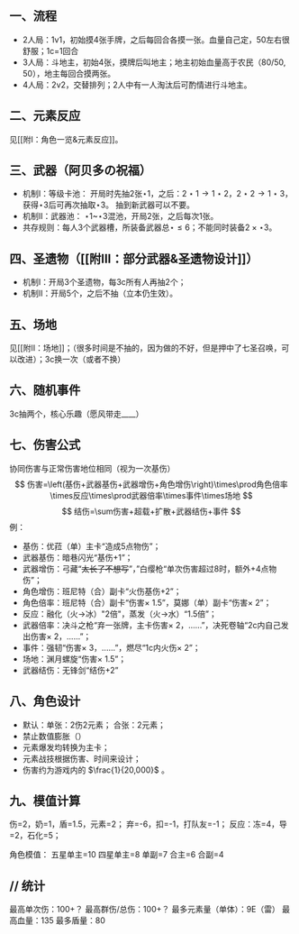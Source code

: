 ## 一、流程
- 2人局：1v1，初始摸4张手牌，之后每回合各摸一张。血量自己定，50左右很舒服；1c=1回合  
- 3人局：斗地主，初始4张，摸牌后叫地主；地主初始血量高于农民（80/50, 50），地主每回合摸两张。  
- 4人局：2v2，交替排列；2人中有一人淘汰后可酌情进行斗地主。

## 二、元素反应
见[[附I：角色一览&元素反应]]。

## 三、武器（阿贝多の祝福）
- 机制I：等级卡池：
  开局时先抽2张$\star1$，之后：$2 \star 1 \to 1\star2$，$2\star2\to1\star3$，获得$\star3$后可再次抽取$\star3$。
  抽到新武器可以不要。
- 机制II：武器池：
  $\star1$~$\star3$混池，开局2张，之后每次1张。
- 共存规则：每人3个武器槽，所装备武器总$\star\le6$；不能同时装备$2\times\star 3$。

## 四、圣遗物（[[附III：部分武器&圣遗物设计]]）
- 机制I：开局3个圣遗物，每3c所有人再抽2个；
- 机制II：开局5个，之后不抽（立本仍生效）。

## 五、场地
见[[附II：场地]]；（很多时间是不抽的，因为做的不好，但是押中了七圣召唤，可以改进）；3c换一次（或者不换）

## 六、随机事件
3c抽两个，核心乐趣（愿风带走\_\_\_\_）

## 七、伤害公式
协同伤害与正常伤害地位相同（视为一次基伤）
$$
伤害=\left(基伤+武器基伤+武器增伤+角色增伤\right)\times\prod角色倍率\times反应\times\prod武器倍率\times事件\times场地
$$
$$
结伤=\sum伤害+超载+扩散+武器结伤+事件
$$
例：
- 基伤：优菈（单）主卡“造成5点物伤”；
- 武器基伤：暗巷闪光“基伤+1”；
- 武器增伤：弓藏“~~太长了不想写~~”，”白缨枪“单次伤害超过8时，额外+4点物伤”；
- 角色增伤：班尼特（合）副卡“火伤基伤+2”；
- 角色倍率：班尼特（合）副卡“伤害$\times$ 1.5”，莫娜（单）副卡“伤害$\times$ 2”；
- 反应：融化（火->冰）"2倍"，蒸发（火->水）“1.5倍”；
- 武器倍率：决斗之枪“弃一张牌，主卡伤害$\times$ 2，......”，决死卷轴“2c内自己发出伤害$\times$ 2，......”；
- 事件：强韧“伤害$\times$ 3，......”，燃尽“1c内火伤$\times$ 2”；
- 场地：渊月螺旋“伤害$\times$ 1.5”；
- 武器结伤：无锋剑“结伤+2”

## 八、角色设计
- 默认：单张：2伤2元素； 合张：2元素；
- 禁止数值膨胀（）
- 元素爆发均转换为主卡；
- 元素战技根据伤害、时间来设计；
- 伤害约为游戏内的 $\frac{1}{20,000}$ 。

## 九、模值计算
伤=2，奶=1，盾=1.5，元素=2；
弃=-6，扣=-1，打队友=-1；
反应：冻=4，导=2，石化=5；

角色模值：
	五星单主=10
	四星单主=8
	单副=7
	合主=6
	合副=4

## // 统计
最高单次伤：100+？
最高群伤/总伤：100+？
最多元素量（单体）：9E（雷）
最高血量：135
最多盾量：80